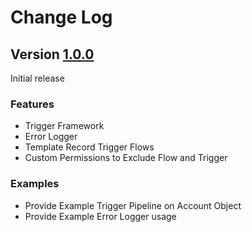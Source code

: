 # Change Log

## Version [1.0.0](https://github.com/chiefpansancolt/salesforce-automation-framework/releases/tag/1.0.0)

Initial release

### Features

- Trigger Framework
- Error Logger
- Template Record Trigger Flows
- Custom Permissions to Exclude Flow and Trigger

### Examples

- Provide Example Trigger Pipeline on Account Object
- Provide Example Error Logger usage
